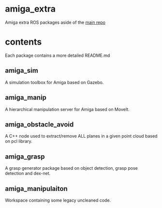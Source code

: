# amiga_extra

Amiga extra ROS packages aside of the [main repo](https://github.com/NicoLingg/ur10e_robotiq/tree/noetic)

# contents
Each package contains a more detailed README.md

## amiga_sim

A simulation toolbox for Amiga based on Gazebo.

## amiga_manip

A hierarchical manipulation server for Amiga based on MoveIt. 

## amiga_obstacle_avoid

A C++ node used to extract/remove ALL planes in a given point cloud based on pcl library.

## amiga_grasp

A grasp generator package based on object detection, grasp pose detection and dex-net.

## amiga_manipulaiton

Workspace containing some legacy uncleaned code.
